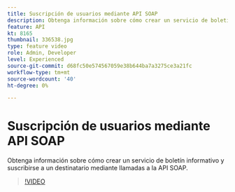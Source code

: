 ```yaml
---
title: Suscripción de usuarios mediante API SOAP
description: Obtenga información sobre cómo crear un servicio de boletín informativo y suscribirse a un destinatario mediante llamadas a la API SOAP.
feature: API
kt: 8165
thumbnail: 336538.jpg
type: feature video
role: Admin, Developer
level: Experienced
source-git-commit: d68fc50e574567059e38b644ba7a3275ce3a21fc
workflow-type: tm+mt
source-wordcount: '40'
ht-degree: 0%

---
```



# Suscripción de usuarios mediante API SOAP

Obtenga información sobre cómo crear un servicio de boletín informativo y suscribirse a un destinatario mediante llamadas a la API SOAP.

>[!VIDEO](https://video.tv.adobe.com/v/336538?quality=12)
